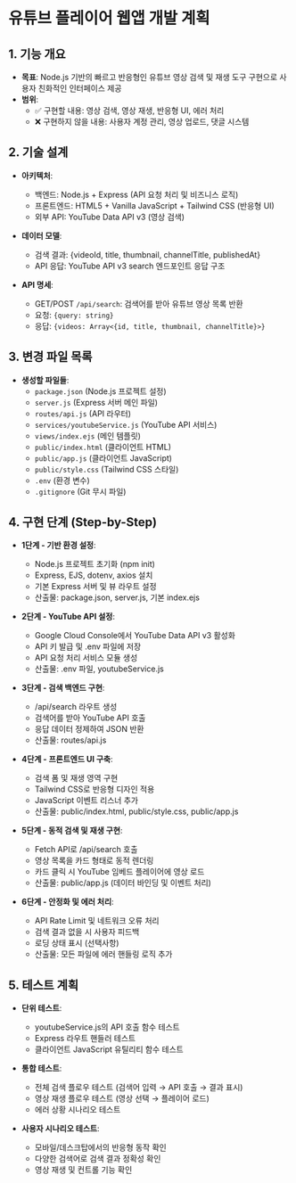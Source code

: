# 유튜브 플레이어 웹앱 개발 계획

## 1. 기능 개요  
- **목표**: Node.js 기반의 빠르고 반응형인 유튜브 영상 검색 및 재생 도구 구현으로 사용자 친화적인 인터페이스 제공
- **범위**: 
  - ✅ 구현할 내용: 영상 검색, 영상 재생, 반응형 UI, 에러 처리
  - ❌ 구현하지 않을 내용: 사용자 계정 관리, 영상 업로드, 댓글 시스템

## 2. 기술 설계  
- **아키텍처**: 
  - 백엔드: Node.js + Express (API 요청 처리 및 비즈니스 로직)
  - 프론트엔드: HTML5 + Vanilla JavaScript + Tailwind CSS (반응형 UI)
  - 외부 API: YouTube Data API v3 (영상 검색)
  
- **데이터 모델**: 
  - 검색 결과: {videoId, title, thumbnail, channelTitle, publishedAt}
  - API 응답: YouTube API v3 search 엔드포인트 응답 구조
  
- **API 명세**: 
  - GET/POST `/api/search`: 검색어를 받아 유튜브 영상 목록 반환
  - 요청: `{query: string}`
  - 응답: `{videos: Array<{id, title, thumbnail, channelTitle}>}`

## 3. 변경 파일 목록  
- **생성할 파일들**:
  - `package.json` (Node.js 프로젝트 설정)
  - `server.js` (Express 서버 메인 파일)
  - `routes/api.js` (API 라우터)
  - `services/youtubeService.js` (YouTube API 서비스)
  - `views/index.ejs` (메인 템플릿)
  - `public/index.html` (클라이언트 HTML)
  - `public/app.js` (클라이언트 JavaScript)
  - `public/style.css` (Tailwind CSS 스타일)
  - `.env` (환경 변수)
  - `.gitignore` (Git 무시 파일)

## 4. 구현 단계 (Step-by-Step)  
- **1단계 - 기반 환경 설정**: 
  - Node.js 프로젝트 초기화 (npm init)
  - Express, EJS, dotenv, axios 설치
  - 기본 Express 서버 및 뷰 라우트 설정
  - 산출물: package.json, server.js, 기본 index.ejs

- **2단계 - YouTube API 설정**: 
  - Google Cloud Console에서 YouTube Data API v3 활성화
  - API 키 발급 및 .env 파일에 저장
  - API 요청 처리 서비스 모듈 생성
  - 산출물: .env 파일, youtubeService.js

- **3단계 - 검색 백엔드 구현**: 
  - /api/search 라우트 생성
  - 검색어를 받아 YouTube API 호출
  - 응답 데이터 정제하여 JSON 반환
  - 산출물: routes/api.js

- **4단계 - 프론트엔드 UI 구축**: 
  - 검색 폼 및 재생 영역 구현
  - Tailwind CSS로 반응형 디자인 적용
  - JavaScript 이벤트 리스너 추가
  - 산출물: public/index.html, public/style.css, public/app.js

- **5단계 - 동적 검색 및 재생 구현**: 
  - Fetch API로 /api/search 호출
  - 영상 목록을 카드 형태로 동적 렌더링
  - 카드 클릭 시 YouTube 임베드 플레이어에 영상 로드
  - 산출물: public/app.js (데이터 바인딩 및 이벤트 처리)

- **6단계 - 안정화 및 에러 처리**: 
  - API Rate Limit 및 네트워크 오류 처리
  - 검색 결과 없을 시 사용자 피드백
  - 로딩 상태 표시 (선택사항)
  - 산출물: 모든 파일에 에러 핸들링 로직 추가

## 5. 테스트 계획  
- **단위 테스트**: 
  - youtubeService.js의 API 호출 함수 테스트
  - Express 라우트 핸들러 테스트
  - 클라이언트 JavaScript 유틸리티 함수 테스트

- **통합 테스트**: 
  - 전체 검색 플로우 테스트 (검색어 입력 → API 호출 → 결과 표시)
  - 영상 재생 플로우 테스트 (영상 선택 → 플레이어 로드)
  - 에러 상황 시나리오 테스트

- **사용자 시나리오 테스트**: 
  - 모바일/데스크탑에서의 반응형 동작 확인
  - 다양한 검색어로 검색 결과 정확성 확인
  - 영상 재생 및 컨트롤 기능 확인

